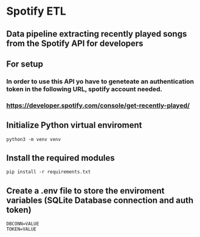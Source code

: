 # Spotify ETL
## Data pipeline extracting recently played songs from the Spotify API for developers


## For setup

### In order to use this API yo have to geneteate an authentication token in the following URL, spotify account needed.
### https://developer.spotify.com/console/get-recently-played/

## Initialize Python virtual enviroment
```
python3 -m venv venv
```
## Install the required modules
```
pip install -r requirements.txt
```

## Create a .env file to store the enviroment variables (SQLite Database connection and auth token)
```
DBCONN=VALUE
TOKEN=VALUE
```

